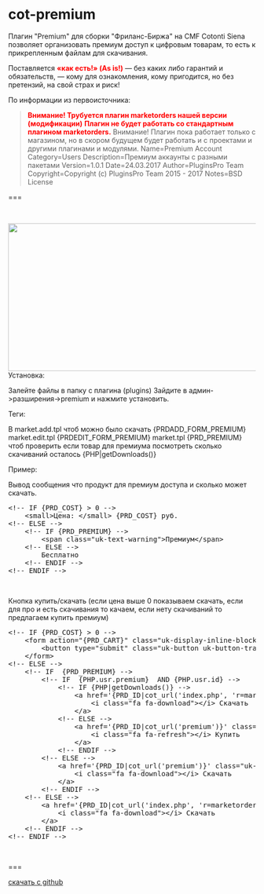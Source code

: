 # cot-premium
Плагин "Premium" для сборки "Фриланс-Биржа" на CMF Cotonti Siena позволяет организовать премиум доступ к цифровым товарам, то есть к прикрепленным файлам для скачивания.

Поставляется <span style="color: #ff0000;"><strong>«как есть!» (As is!)</strong></span> — без каких либо гарантий и обязательств, — кому для ознакомления, кому пригодится, но без претензий, на свой страх и риск!

По информации из первоисточника:
<blockquote><strong><span style="color: #ff0000;">Внимание! Трубуется плагин marketorders нашей версии (модификации)</span></strong>
<strong><span style="color: #ff0000;">Плагин не будет работать со стандартным плагином marketorders.</span></strong>
Внимание! Плагин пока работает только с магазином, но в скором будущем будет работать и с проектами и другими плагинами и модулями.
Name=Premium Account
Category=Users
Description=Премиум аккаунты с разными пакетами
Version=1.0.1
Date=24.03.2017
Author=PluginsPro Team
Copyright=Copyright (c) PluginsPro Team 2015 - 2017
Notes=BSD License</blockquote>
===

&nbsp;

<a href="http://freelance-script.abuyfile.com/wp-content/uploads/2021/05/cot-premium.png"><img class="aligncenter size-large wp-image-934" src="http://freelance-script.abuyfile.com/wp-content/uploads/2021/05/cot-premium-1024x482.png" alt="" width="640" height="301" /></a>
Установка:

Залейте файлы в папку с плагина (plugins)
Зайдите в админ-&gt;разширения-&gt;premium и нажмите установить.

Теги:

В market.add.tpl чтоб можно было скачать {PRDADD_FORM_PREMIUM}
market.edit.tpl {PRDEDIT_FORM_PREMIUM}
market.tpl {PRD_PREMIUM} чтоб проверить если товар для премиума
посмотреть сколько скачиваний осталось {PHP|getDownloads()}

Пример:

Вывод сообщения что продукт для премиум доступа и сколько может скачать.
<pre class="EnlighterJSRAW" data-enlighter-language="generic">&lt;!-- IF {PRD_COST} &gt; 0 --&gt;
    &lt;small&gt;Цена: &lt;/small&gt; {PRD_COST} руб.
&lt;!-- ELSE --&gt;
    &lt;!-- IF {PRD_PREMIUM} --&gt;
        &lt;span class="uk-text-warning"&gt;Премиум&lt;/span&gt;
    &lt;!-- ELSE --&gt;
        Бесплатно
    &lt;!-- ENDIF --&gt;
&lt;!-- ENDIF --&gt;</pre>
&nbsp;

Кнопка купить/скачать (если цена выше 0 показываем скачать, если для про и есть скачивания то качаем, если нету скачиваний то предлагаем купить премиум)
<pre class="EnlighterJSRAW" data-enlighter-language="generic">&lt;!-- IF {PRD_COST} &gt; 0 --&gt;
    &lt;form action="{PRD_CART}" class="uk-display-inline-block" data-addtocart="true"&gt;
        &lt;button type="submit" class="uk-button uk-button-transparent" title="Добавить в корзину" data-uk-tooltip&gt;&lt;i class="fa fa-shopping-cart"&gt;&lt;/i&gt; Купить&lt;/button&gt;
    &lt;/form&gt;
&lt;!-- ELSE --&gt;
    &lt;!-- IF  {PRD_PREMIUM} --&gt;
        &lt;!-- IF  {PHP.usr.premium}  AND {PHP.usr.id} --&gt;
            &lt;!-- IF {PHP|getDownloads()} --&gt;
                &lt;a href='{PRD_ID|cot_url('index.php', 'r=marketorders&amp;m=getfile&amp;prd=$this')}' class="uk-button uk-button-transparent" title="Скачать" data-uk-tooltip&gt;
                    &lt;i class="fa fa-download"&gt;&lt;/i&gt; Скачать
                &lt;/a&gt;
            &lt;!-- ELSE --&gt;
                &lt;a href='{PRD_ID|cot_url('premium')}' class="uk-button uk-button-transparent"&gt;
                    &lt;i class="fa fa-refresh"&gt;&lt;/i&gt; Купить
                &lt;/a&gt;
            &lt;!-- ENDIF --&gt;
        &lt;!-- ELSE --&gt;
            &lt;a href='{PRD_ID|cot_url('premium')}' class="uk-button uk-button-transparent" title="Скачать" data-uk-tooltip&gt;
                &lt;i class="fa fa-download"&gt;&lt;/i&gt; Скачать
            &lt;/a&gt;
        &lt;!-- ENDIF --&gt;
    &lt;!-- ELSE --&gt;
        &lt;a href='{PRD_ID|cot_url('index.php', 'r=marketorders&amp;m=getfile&amp;prd=$this')}' class="uk-button uk-button-transparent" title="Скачать" data-uk-tooltip&gt;
            &lt;i class="fa fa-download"&gt;&lt;/i&gt; Скачать
        &lt;/a&gt;
    &lt;!-- ENDIF --&gt;
&lt;!-- ENDIF --&gt;</pre>
&nbsp;

===

<a href="https://github.com/webitproff/cot-premium" target="_blank" rel="noopener">скачать с github</a>
